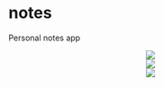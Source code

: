 # notes

Personal notes app

<div align="center">
    <center>
        <img src=https://github.com/xiaoshihou514/notes/assets/108414369/a8ca8246-a4de-4429-938a-a21235871c26></br>
        <img src=https://github.com/xiaoshihou514/notes/assets/108414369/045672fb-3632-4707-92e8-ccf0d497eba0></br>
        <img src=https://github.com/xiaoshihou514/notes/assets/108414369/cfe718f2-da9c-4da6-80fa-3f1affc46671></br>
    </center>
</div>
